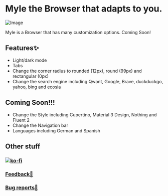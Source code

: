 # Myle the Browser that adapts to you.

![Image](https://framerusercontent.com/images/Eacw9oeFmBymRaMuwJVmFbnapn4.png)

Myle is a Browser that has many customization options. Coming Soon!

## Features✨

- Light/dark mode
- Tabs
- Change the corner radius to rounded (12px), round (99px) and rectangular (0px)
- Change the search engine including Qwant, Google, Brave, duckduckgo, yahoo, bing and ecosia

## Coming Soon!!!

- Change the Style including Cupertino, Material 3 Design, Nothing and Fluent 2
- Change the Navigation bar
- Languages including German and Spanish


## Other stuff
### [![ko-fi](https://ko-fi.com/img/githubbutton_sm.svg)](https://ko-fi.com/L4L115XHM6)
### [Feedback🤚](https://tinted-seaplane-cb4.notion.site/12a93fc8858b8026820dd172dffdb309?pvs=105)
### [Bug reports🐞](https://tinted-seaplane-cb4.notion.site/12a93fc8858b80f390eadfc3905f79de?pvs=105)
